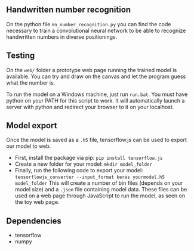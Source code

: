 ## Handwritten number recognition 

On the python file `nn_number_recognition.py` you can find the code necessary to train a convolutional neural network to be able to 
recognize handwritten numbers in diverse positionings.

## Testing

On the `web/` folder a prototype web page running the trained model is available. You can try and draw on the canvas and let the program 
guess what the number is.

To run the model on a Windows machine, just run `run.bat`. You must have python on your PATH for this script to work. It will automatically 
launch a server with python and redirect your browser to it on your localhost.

## Model export

Once the model is saved as a `.h5` file, tensorflow.js can be used to export our model to web. 
* First, install the package via pip: `pip install tensorflow.js`
* Create a new folder for your model: `mkdir model_folder`
* Finally, run the following code to export your model: `tensorflowjs_converter --input_format keras yourmodel.h5 model_folder`
This will create a number of bin files (depends on your model size) and a `.json` file containing model data. These files can be used
on a web page through JavaScript to run the model, as seen on the toy web page.

## Dependencies
* tensorflow
* numpy